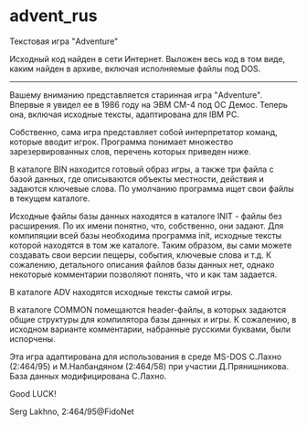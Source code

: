 # advent_rus
Текстовая игра "Adventure"

Исходный код найден в сети Интернет. Выложен весь код в том виде, каким найден в архиве, включая исполняемые файлы под DOS.

----

Вашему вниманию представляется старинная  игра  "Adventure". Впервые я увидел ее в 1986 году на ЭВМ СМ-4 под ОС Демос.  Теперь
она, включая исходные тексты, адаптирована для IBM PC.

Собственно,  сама  игра  представляет  собой   интерпретатор команд,  которые  вводит  игрок.  Программа  понимает   множество
зарезервированных слов, перечень которых приведен ниже.

В каталоге BIN находится готовый образ  игры,  а  также  три файла с базой данных, где описываются объекты местности, действия
и задаются ключевые слова. По умолчанию программа ищет свои файлы в текущем каталоге.

Исходные файлы базы данных находятся в каталоге INIT - файлы без расширения. По их имени понятно, что, собственно, они задают.
Для компиляции всей  базы  необходима  программа  init,  исходные тексты которой находятся в том же  каталоге.  Таким  образом,  вы сами можете создавать свои версии пещеры, события, ключевые слова и т.д. К сожалению, детального описания файлов базы  данных  нет, однако некоторые комментарии позволяют  понять,  что  и  как  там задается.

В каталоге ADV находятся исходные тексты самой игры.

В  каталоге  COMMON  помещаются  header-файлы,  в    которых задаются общие структуры для компилятора базы данных  и  игры.  К сожалению, в исходном варианте  комментарии,  набранные  русскими буквами, были испорчены.


Эта игра  адаптирована  для  использования  в  среде  MS-DOS С.Лахно  (2:464/95) и  М.Налбандяном  (2:464/58)   при    участии Д.Прянишникова. База данных модифицирована С.Лахно. 

Good LUCK!

Serg Lakhno, 2:464/95@FidoNet
